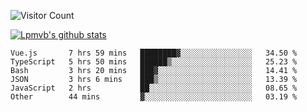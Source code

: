 ![Visitor Count](https://profile-counter.glitch.me/Lpmvb/count.svg)

[![Lpmvb's github stats](https://github-readme-stats.vercel.app/api?username=lpmvb&show_icons=true&title_color=fff&icon_color=79ff97&text_color=9f9f9f&bg_color=151515)](https://github.com/anuraghazra/github-readme-stats)

<!--
Here are some ideas to get you started:

- 🔭 I’m currently working on ...
- 🌱 I’m currently learning ...
- 👯 I’m looking to collaborate on ...
- 🤔 I’m looking for help with ...
- 💬 Ask me about ...
- 📫 How to reach me: ...
- 😄 Pronouns: ...
- ⚡ Fun fact: ...
-->

<!--START_SECTION:waka-->

```text
Vue.js       7 hrs 59 mins   ████████▓░░░░░░░░░░░░░░░░   34.50 %
TypeScript   5 hrs 50 mins   ██████▒░░░░░░░░░░░░░░░░░░   25.23 %
Bash         3 hrs 20 mins   ███▓░░░░░░░░░░░░░░░░░░░░░   14.41 %
JSON         3 hrs 6 mins    ███▒░░░░░░░░░░░░░░░░░░░░░   13.39 %
JavaScript   2 hrs           ██░░░░░░░░░░░░░░░░░░░░░░░   08.65 %
Other        44 mins         ▓░░░░░░░░░░░░░░░░░░░░░░░░   03.19 %
```

<!--END_SECTION:waka-->
